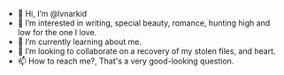 - 👋 Hi, I’m @lvnarkid
- 👀 I’m interested in writing, special beauty, romance, hunting high and low for the one I love. 
- 🌱 I’m currently learning about me. 
- 💞️ I’m looking to collaborate on a recovery of my stolen files, and heart. 
- 📫 How to reach me?, That's a very good-looking question. 

<!---
lvnarkid/lvnarkid is a ✨ special ✨ repository because its `README.md` (this file) appears on your GitHub profile.
You can click the Preview link to take a look at your changes.
--->
